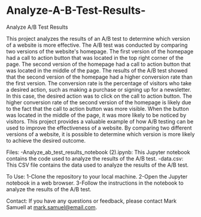 # Analyze-A-B-Test-Results-
Analyze A/B Test Results

This project analyzes the results of an A/B test to determine which version of a website is more effective. The A/B test was conducted by comparing two versions of the website's homepage. The first version of the homepage had a call to action button that was located in the top right corner of the page. The second version of the homepage had a call to action button that was located in the middle of the page.
The results of the A/B test showed that the second version of the homepage had a higher conversion rate than the first version. The conversion rate is the percentage of visitors who take a desired action, such as making a purchase or signing up for a newsletter. In this case, the desired action was to click on the call to action button.
The higher conversion rate of the second version of the homepage is likely due to the fact that the call to action button was more visible. When the button was located in the middle of the page, it was more likely to be noticed by visitors.
This project provides a valuable example of how A/B testing can be used to improve the effectiveness of a website. By comparing two different versions of a website, it is possible to determine which version is more likely to achieve the desired outcome.

Files:
-Analyze_ab_test_results_notebook (2).ipynb: This Jupyter notebook contains the code used to analyze the results of the A/B test.
-data.csv: This CSV file contains the data used to analyze the results of the A/B test.

To Use:
1-Clone the repository to your local machine.
2-Open the Jupyter notebook in a web browser.
3-Follow the instructions in the notebook to analyze the results of the A/B test.

Contact:
If you have any questions or feedback, please contact Mark Samuell at mark.samuel@email.com.

